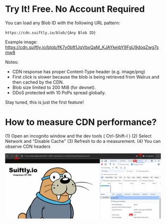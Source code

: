 
# Try It! Free. No Account Required

You can load any Blob ID with the following URL pattern:

`https://cdn.suiftly.io/blob/{Any Blob ID}`

Example image: https://cdn.suiftly.io/blob/fK7v0bft1JqVbxQaM_KJAYkejbY9FgU9doqZwg7smw8

Notes:
   - CDN response has proper Content-Type header (e.g. image/png)
   - First click is slower because the blob is being retrieved from Walrus and then cached by the CDN.
   - Blob size limited to 200 MiB (for devnet).
   - DDoS protected with 10 PoPs spread globally.


Stay tuned, this is just the first feature!


# How to measure CDN performance?
(1) Open an incognito window and the dev tools ( Ctrl-Shift-I )
(2) Select Network and "Disable Cache"
(3) Refresh to do a measurement.
(4) You can observe CDN headers


![Chrome Dev Tools](./.vuepress/public/assets/chrome-dev-tool-2.png)